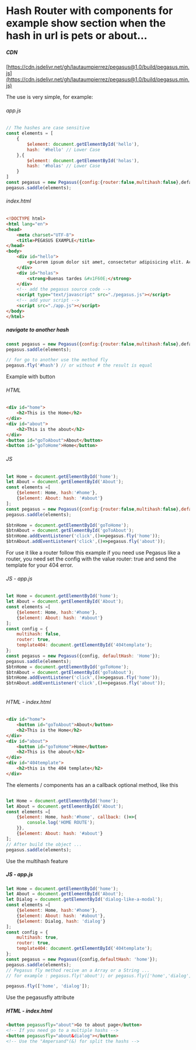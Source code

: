 # Hash Router with components for example show section when the hash in url is pets or about...
##### CDN 
[https://cdn.jsdelivr.net/gh/lautaumpierrez/pegasus@1.0/build/pegasus.min.js](https://cdn.jsdelivr.net/gh/lautaumpierrez/pegasus@1.0/build/pegasus.min.js)

The use is very simple, for example:
###### app.js
```javascript
// The hashes are case sensitive
const elements = [
	{
		$element: document.getElementById('hello'),
		hash: '#hello' // Lower Case
	},{
		$element: document.getElementById('holas'),
		hash: '#holas' // Lower Case
	}
]
const pegasus = new Pegasus({config:{router:false,multihash:false},defaultHash'#holas'});
pegasus.saddle(elements);
```
###### index.html

```html
<!DOCTYPE html>
<html lang="en">
<head>
	<meta charset="UTF-8">
	<title>PEGASUS EXAMPLE</title>
</head>
<body>
	<div id="hello">
		<p>Lorem ipsum dolor sit amet, consectetur adipisicing elit. Accusamus aperiam praesentium tempora labore at, eos, distinctio autem, culpa id assumenda consequatur a architecto quod dolore illo ex blanditiis iusto reiciendis.</p>
	</div>
	<div id="holas">
		<strong>Buenas tardes &#x1F60E;</strong>
	</div>
	<!-- add the pegasus source code -->
	<script type="text/javascript" src="./pegasus.js"></script>
	<!-- add your script -->
	<script src="./app.js"></script>
</body>
</html>
```

##### navigate to another hash
```javascript
const pegasus = new Pegasus({config:{router:false,multihash:false},defaultHash'#home'});
pegasus.saddle(elements);

// for go to another use the method fly
pegasus.fly('#hash') // or without # the result is equal
```
Example with button
###### HTML
```html
<div id="home">
	<h2>This is the Home</h2>
</div>
<div id="about">
	<h2>This is the about</h2>
</div>
<button id="goToAbout">About</button>
<button id="goToHome">Home</button>
```
###### JS
```javascript
let Home = document.getElementById('home');
let About = document.getElementById('About');
const elements =[
	{$element: Home, hash:'#home'},
	{$element: About: hash: '#about'}
];
const pegasus = new Pegasus({config:{router:false,multihash:false},defaultHash:'home'});
pegasus.saddle(elements);

$btnHome = document.getElementById('goToHome');
$btnAbout = document.getElementById('goToAbout');
$btnHome.addEventListener('click',()=>pegasus.fly('home'));
$btnAbout.addEventListener('click',()=>pegasus.fly('about'));
```

For use it like a router follow this example
if you need use Pegasus like a router, you need set the config with the value router: true
and send the template for your 404 error.
###### JS - app.js
```javascript
let Home = document.getElementById('home');
let About = document.getElementById('About');
const elements =[
	{$element: Home, hash:'#home'},
	{$element: About: hash: '#about'}
];
const config = {
	multihash: false,
	router: true,
	template404: document.getElementById('404template');
};
const pegasus = new Pegasus({config, defaultHash: 'Home'});
pegasus.saddle(elements);
$btnHome = document.getElementById('goToHome');
$btnAbout = document.getElementById('goToAbout');
$btnHome.addEventListener('click',()=>pegasus.fly('home'));
$btnAbout.addEventListener('click',()=>pegasus.fly('about'));
	
```
###### HTML - index.html
```html
<div id="home">
	<button id="goToAbout">About</button>
	<h2>This is the Home</h2>
</div>
<div id="about">
	<button id="goToHome">Home</button>
	<h2>This is the about</h2>
</div>
<div id="404template">
	<h2>this is the 404 template</h2>
</div>
```
The elements / components has an a callback optional method, like this 
```javascript

let Home = document.getElementById('home');
let About = document.getElementById('About');
const elements =[
	{$element: Home, hash:'#home', callback: ()=>{
		console.log('HOME ROUTE');
	}},
	{$element: About: hash: '#about'}
];
// After build the object ...
pegasus.saddle(elements);
```
Use the multihash feature 
##### JS - app.js
```javascript
let Home = document.getElementById('home');
let About = document.getElementById('About');
let Dialog = document.getElementById('dialog-like-a-modal');
const elements =[
	{$element: Home, hash:'#home'},
	{$element: About: hash: '#about'},
	{$element: Dialog, hash: 'dialog'}
];
const config = {
	multihash: true,
	router: true,
	template404: document.getElementById('404template');
};
const pegasus = new Pegasus({config,defaultHash: 'home'});
pegasus.saddle(elements);
// Pegasus fly method recive an a Array or a String ...
// for example : pegasus.fly('about'); or pegasus.fly(['home','dialog']) for load home and dialog elements...;

pegasus.fly(['home', 'dialog']);
```
Use the pegasusfly attribute
##### HTML - index.html
```html
<button pegasusfly="about">Go to about page</button>
<!-- If you need go to a multiple hashs --> 
<button pegasusfly="about&dialog"></button>
<!-- Use the "Ampersand"(&) for split the hashs -->
``` 